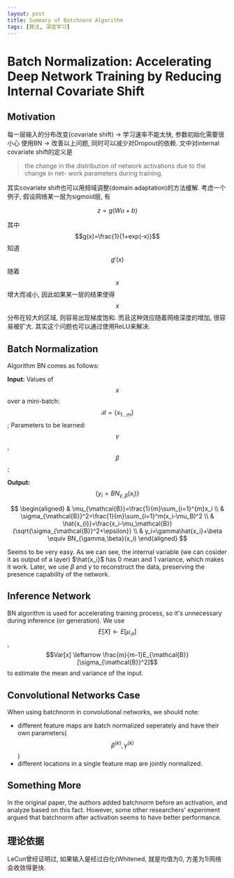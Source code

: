 ```yaml
---
layout: post
title: Summary of Batchnorm Algorithm
tags: [算法, 深度学习] 
---
```

# Batch Normalization: Accelerating Deep Network Training by Reducing Internal Covariate Shift
## Motivation
每一层输入的分布改变(covariate shift) -> 学习速率不能太快, 参数初始化需要很小心
使用BN -> 改善以上问题, 同时可以减少对Dropout的依赖.
文中对internal covariate shift的定义是

> the change in the distribution of network activations due to the change in net- work parameters during training.

其实covariate shift也可以用频域调整(domain adaptation)的方法缓解.
考虑一个例子, 假设网络某一层为sigmoid层, 有

$$ 
  z=g(Wu+b) 
$$

其中 $$g(x)=\frac{1}{1+exp(-x)}$$ 知道 $$ g'(x) $$ 随着$$x$$增大而减小, 因此如果某一层的结果使得 $$x$$ 分布在较大的区域, 则容易出现梯度饱和. 而且这种效应随着网络深度的增加, 很容易被扩大. 其实这个问题也可以通过使用ReLU来解决.

## Batch Normalization
Algorithm BN comes as follows:

**Input:** Values of $$ x $$ over a mini-batch: $$ \mathcal{B}=\{x_{1...m}\} $$;
Parameters to be learned: $$ \gamma $$, $$ \beta $$;

**Output:** $$ \{y_i=BN_{\gamma,\beta}(x_i)\} $$

$$
\begin{aligned}
  & \mu_{\mathcal{B}}=\frac{1}{m}\sum_{i=1}^{m}x_i \\
  & \sigma_{\mathcal{B}}^2=\frac{1}{m}\sum_{i=1}^m(x_i-\mu_B)^2 \\
  & \hat{x_{i}}=\frac{x_i-\mu_\mathcal{B}}{\sqrt{\sigma_{\mathcal{B}}^2+\epsilon}} \\
  & y_i=\gamma\hat{x_i}+\beta \equiv BN_{\gamma,\beta}(x_i)
\end{aligned}
$$

Seems to be very easy. As we can see, the internal variable (we can cosider it as output of a layer) $\hat{x_i}$ has 0 mean and 1 variance, which makes it work. Later, we use $\beta$ and $\gamma$ to reconstruct the data, preserving the presence capability of the network. 

## Inference Network
BN algorithm is used for accelerating training process, so it's unnecessary during inference (or generation). We use $$E[X] \leftarrow E[\mu_{\mathcal{B}}]$$, $$Var[x] \leftarrow \frac{m}{m-1}E_{\mathcal{B}}[\sigma_{\mathcal{B}}^2]$$ to estimate the mean and variance of the input.

## Convolutional Networks Case
When using batchnorm in convolutional networks, we should note:
- different feature maps are batch normalized seperately and have their own parameters($$\beta^{(k)}, \gamma^{(k)}$$)
- different locations in a single feature map are jointly normalized.
## Something More
In the original paper, the authors added batchnorm before an activation, and analyze based on this fact. However, some other researchers' experiment argued that batchnorm after activation seems to have better performance.

## 理论依据
LeCun曾经证明过, 如果输入是经过白化(Whitened, 就是均值为0, 方差为1)网络会收敛得更快.
